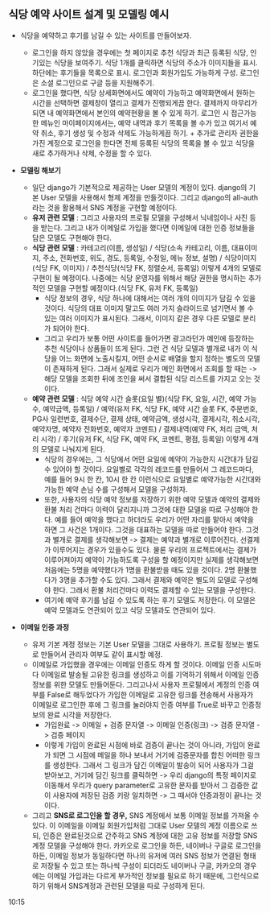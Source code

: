 ## 식당 예약 사이트 설계 및 모델링 예시
- 식당을 예약하고 후기를 남길 수 있는 사이트를 만들어보자.
  - 로그인을 하지 않았을 경우에는 첫 페이지로 추천 식당과 최근 등록된 식당, 인기있는 식당을 보여주기. 식당 1개를 클릭하면 식당의 주소가 이미지들을 표시. 하단에는 후기들을 목록으로 표시. 로그인과 회원가입도 가능하게 구성. 로그인은 소셜 로그인으로 구글 등을 지원해주기.
  - 로그인을 했다면, 식당 상세화면에서도 예약이 가능하고 예약화면에서 원하는 시간을 선택하면 결제창이 열리고 결제가 진행되게끔 한다. 결제까지 마무리가 되면 내 예약화면에서 본인의 예약현황을 볼 수 있게 하기. 로그인 시 접근가능한 메뉴인 마이페이지에서는, 예약 내역과 후기 목록을 볼 수가 있고 여기서 예약 취소, 후기 생성 및 수정과 삭제도 가능하게끔 하기. + 추가로 관리자 권한을 가진 계정으로 로그인을 한다면 전체 등록된 식당의 목록을 볼 수 있고 식당을 새로 추가하거나 삭제, 수정을 할 수 있다.

- **모델링 해보기**
  - 일단 django가 기본적으로 제공하는 User 모델의 계정이 있다. django의 기본 User 모델을 사용해서 형제 계정을 만들것이다. 그리고 django의 all-auth라는 것을 활용해서 SNS 계정을 구현할 예정이다. 
  - **유저 관련 모델** : 그리고 사용자의 프로필 모델을 구성해서 닉네임이나 사진 등을 받는다. 그리고 내가 이메일로 가입을 했다면 이메일에 대한 인증 정보들을 담은 모델도 구현해야 한다.
  - **식당 관련 모델** : 카테고리(이름, 생성일) / 식당(소속 카테고리, 이름, 대표이미지, 주소, 전화번호, 위도, 경도, 등록일, 수정일, 메뉴 정보, 설명) / 식당이미지(식당 FK, 이미지) / 추천식당(식당 FK, 정렬순서, 등록일) 이렇게 4개의 모델로 구현이 될 예정이다. 나중에는 식당 운영자를 위해서 해당 권한을 명시하는 추가적인 모델을 구현할 예정이다.(식당 FK, 유저 FK, 등록일)
    - 식당 정보의 경우, 식당 하나에 대해서는 여러 개의 이미지가 담길 수 있을 것이다. 식당의 대표 이미지 말고도 여러 가지 슬라이드로 넘기면서 볼 수 있는 여러 이미지가 표시된다. 그래서, 이미지 같은 경우 다른 모델로 분리가 되어야 한다.
    - 그리고 우리가 보통 어떤 사이트를 들어가면 광고라던가 메인에 등장하는 추천 식당이나 상품들이 뜨게 된다. 그런 건 식당 모델과 별개로 내가 이 식당을 어느 화면에 노출시킬지, 어떤 순서로 배열을 할지 정하는 별도의 모델이 존재하게 된다. 그래서 실제로 우리가 메인 화면에서 조회를 할 때는 -> 해당 모델을 조회한 뒤에 조인을 써서 결합된 식당 리스트를 가지고 오는 것이다.
  - **예약 관련 모델** : 식당 예약 시간 슬롯(요일 별)(식당 FK, 요일, 시간, 예약 가능 수, 예약금액, 등록일) / 예약(유저 FK, 식당 FK, 예약 시간 슬롯 FK, 주문번호, PG사 일련번호, 결제수단, 결제 상태, 예약금액, 생성시각, 결제시각, 취소시각, 예약자명, 예약자 전화번호, 예약자 코멘트) / 결제내역(예약 FK, 처리 금액, 처리 시각) / 후기(유저 FK, 식당 FK, 예약 FK, 코멘트, 평점, 등록일) 이렇게 4개의 모델로 나눠지게 된다.
    - 식당의 경우에는, 그 식당에서 어떤 요일에 예약이 가능한지 시간대가 담길 수 있어야 할 것이다. 요일별로 각각의 레코드를 만들어서 그 레코드마다, 예를 들어 9시 한 칸, 10시 한 칸 이런식으로 요일별로 예약가능한 시간대와 가능한 예약 손님 수를 구성해서 모델을 구성하자.
    - 또한, 사용자의 식당 예약 정보를 저장하기 위한 예약 모델과 예약의 결제와 환불 처리 건마다 이력이 달리지니까 그것에 대한 모델을 따로 구성해야 한다. 예를 들어 예약을 했다고 하더라도 우리가 어떤 자리를 맡아서 예약을 하면 그 사건은 1개이다. 그것을 대표하는 모델을 따로 만들어야 한다. 그것과 별개로 결제를 생각해보면 -> 결제는 예약과 별개로 이루어진다. 선결제가 이루어지는 경우가 있을수도 있다. 물론 우리의 프로젝트에서는 결제가 이루어져야지 예약이 가능하도록 구성을 할 예정이지만 실제를 생각해보면 처음에는 5명을 예약했다가 1명을 환불받을 때도 있을 것이다. 2명 환불했다가 3명을 추가할 수도 있다. 그래서 결제와 예약은 별도의 모델로 구성해야 한다. 그래서 환불 처리건마다 이력도 결제할 수 있는 모델을 구성한다. 
    - 여기에 예약 후기를 남길 수 있도록 하는 후기 모델도 저장한다. 이 모델은 예약 모델과도 연관되어 있고 식당 모델과도 연관되어 있다. 

- **이메일 인증 과정**
  - 유저 기본 계정 정보는 기본 User 모델을 그대로 사용하기. 프로필 정보는 별도로 만들어서 관리자 여부도 같이 표시할 예정.
  - 이메일로 가입했을 경우에는 이메일 인증도 하게 할 것이다. 이메일 인증 시도마다 이메일로 발송될 고유한 링크를 생성하고 이를 기억하기 위해서 이메일 인증 정보를 위한 모델도 만들어둔다. 그리고나서 사용자 프로필에서 계정의 인증 여부를 False로 해두었다가 가입한 이메일로 고유한 링크를 전송해서 사용자가 이메일로 로그인한 후에 그 링크를 눌러야지 인증 여부를 True로 바꾸고 인증정보의 완료 시각을 저장한다. 
    - 가입완료 -> 이메일 + 검증 문자열 -> 이메일 인증(링크) -> 검증 문자열 -> 검증 페이지
    - 이렇게 가입이 완료된 시점에 바로 검증이 끝나는 것이 아니라, 가입이 완료가 되면 그 시점에 메일을 하나 보내서 거기에 검증문자를 합친 어떠한 링크를 생성한다. 그래서 그 링크가 담긴 이메일이 발송이 되어 사용자가 그걸 받아보고, 거기에 담긴 링크를 클릭하면 -> 우리 django의 특정 페이지로 이동해서 우리가 query parameter로 고유한 문자를 받아서 그 검증한 값이 사용자에 저장된 검증 키랑 일치하면 -> 그 때서야 인증과정이 끝나는 것이다. 
  - 그리고 **SNS로 로그인을 할 경우,** SNS 계정에서 보통 이메일 정보를 가져올 수 있다. 이 이메일을 이메일 회원가입처럼 그대로 User 모델의 계정 이름으로 쓰되, 인증은 완료된것으로 간주하고 SNS 계정에 대한 고유 정보를 저장할 SNS 계정 모델을 구성해야 한다. 카카오로 로그인을 하든, 네이버나 구글로 로그인을 하든, 이메일 정보가 동일하다면 하나의 유저에 여러 SNS 정보가 연결된 형태로 저장될 수 있고 또는 하나씩 구성이 되더라도 네이버나 구글, 카카오의 경우에는 이메일 가입과는 다르게 부가적인 정보를 필요로 하기 때문에, 그런식으로 하기 위해서 SNS계정과 관련된 모델을 따로 구성하게 된다.

10:15


